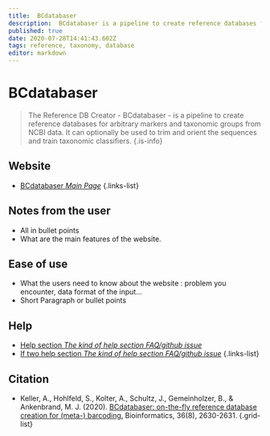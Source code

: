 ```yaml
---
title:  BCdatabaser
description:  BCdatabaser is a pipeline to create reference databases for arbitrary markers and taxonomic groups from NCBI data.
published: true
date: 2020-07-28T14:41:43.602Z
tags: reference, taxonomy, database
editor: markdown
---
```


#  BCdatabaser

> The Reference DB Creator - BCdatabaser - is a pipeline to create reference databases for arbitrary markers and taxonomic groups from NCBI data. It can optionally be used to trim and orient the sequences and train taxonomic classifiers.
{.is-info}

 

## Website 

- [BCdatabaser *Main Page*](https://bcdatabaser.molecular.eco/)
 {.links-list}


 ## Notes from the user
 
 - All in bullet points
 - What are the main features of the website.

 
 ## Ease of use

- What the users need to know about the website : problem you encounter, data format of the input...
- Short Paragraph or bullet points


## Help

- [Help section *The kind of help section FAQ/github issue*](https://url_of_the_help_page)
- [If two help section *The kind of help section FAQ/github issue*](https://url_of_the_help_page)
{.links-list}


## Citation 

- Keller, A., Hohlfeld, S., Kolter, A., Schultz, J., Gemeinholzer, B., & Ankenbrand, M. J. (2020). [BCdatabaser: on-the-fly reference database creation for (meta-) barcoding.](https://academic.oup.com/bioinformatics/article/36/8/2630/5697086) Bioinformatics, 36(8), 2630-2631.
{.grid-list}
